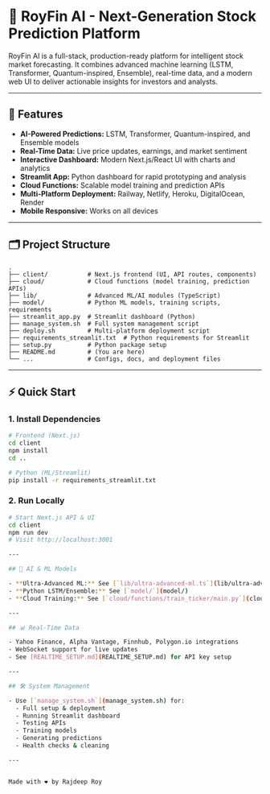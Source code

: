 
# 🚀 RoyFin AI - Next-Generation Stock Prediction Platform

RoyFin AI is a full-stack, production-ready platform for intelligent stock market forecasting. It combines advanced machine learning (LSTM, Transformer, Quantum-inspired, Ensemble), real-time data, and a modern web UI to deliver actionable insights for investors and analysts.

---

## 🌟 Features

- **AI-Powered Predictions:** LSTM, Transformer, Quantum-inspired, and Ensemble models
- **Real-Time Data:** Live price updates, earnings, and market sentiment
- **Interactive Dashboard:** Modern Next.js/React UI with charts and analytics
- **Streamlit App:** Python dashboard for rapid prototyping and analysis
- **Cloud Functions:** Scalable model training and prediction APIs
- **Multi-Platform Deployment:** Railway, Netlify, Heroku, DigitalOcean, Render
- **Mobile Responsive:** Works on all devices

---

## 🗂️ Project Structure

```
.
├── client/           # Next.js frontend (UI, API routes, components)
├── cloud/            # Cloud functions (model training, prediction APIs)
├── lib/              # Advanced ML/AI modules (TypeScript)
├── model/            # Python ML models, training scripts, requirements
├── streamlit_app.py  # Streamlit dashboard (Python)
├── manage_system.sh  # Full system management script
├── deploy.sh         # Multi-platform deployment script
├── requirements_streamlit.txt  # Python requirements for Streamlit
├── setup.py          # Python package setup
├── README.md         # (You are here)
└── ...               # Configs, docs, and deployment files
```

---

## ⚡ Quick Start

### 1. **Install Dependencies**

```sh
# Frontend (Next.js)
cd client
npm install
cd ..

# Python (ML/Streamlit)
pip install -r requirements_streamlit.txt
```

### 2. **Run Locally**

```sh
# Start Next.js API & UI
cd client
npm run dev
# Visit http://localhost:3001

---

## 🧠 AI & ML Models

- **Ultra-Advanced ML:** See [`lib/ultra-advanced-ml.ts`](lib/ultra-advanced-ml.ts)
- **Python LSTM/Ensemble:** See [`model/`](model/)
- **Cloud Training:** See [`cloud/functions/train_ticker/main.py`](cloud/functions/train_ticker/main.py)

---

## 📊 Real-Time Data

- Yahoo Finance, Alpha Vantage, Finnhub, Polygon.io integrations
- WebSocket support for live updates
- See [REALTIME_SETUP.md](REALTIME_SETUP.md) for API key setup

---

## 🛠️ System Management

- Use [`manage_system.sh`](manage_system.sh) for:
  - Full setup & deployment
  - Running Streamlit dashboard
  - Testing APIs
  - Training models
  - Generating predictions
  - Health checks & cleaning

---


Made with ❤️ by Rajdeep Roy
